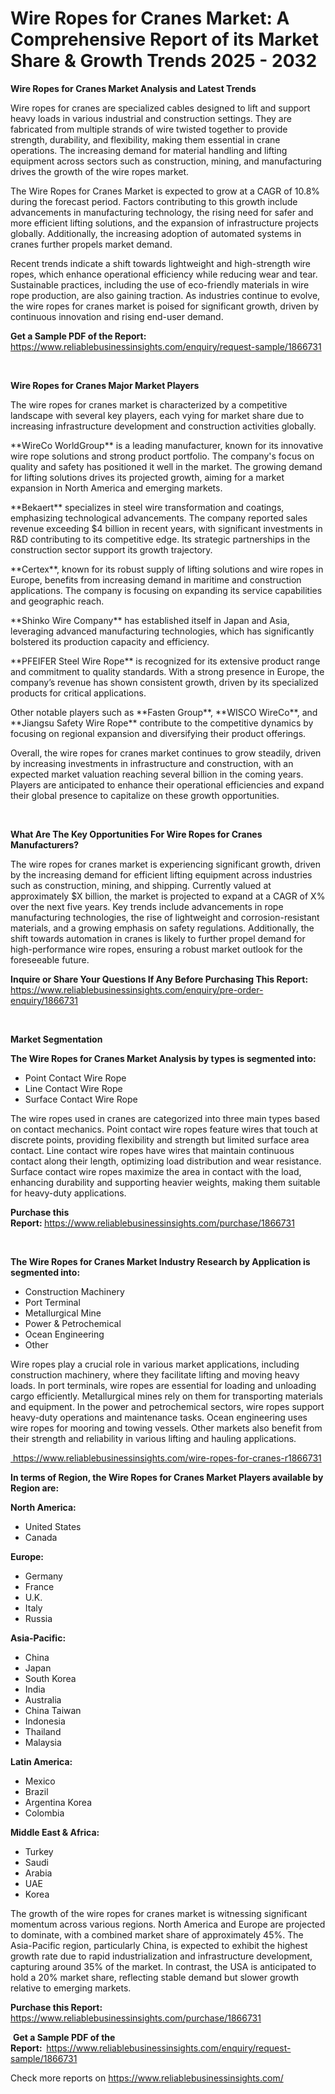 <p><h1>Wire Ropes for Cranes Market: A Comprehensive Report of its Market Share & Growth Trends 2025 - 2032</h1></p><p><strong>Wire Ropes for Cranes Market Analysis and Latest Trends</strong></p>
<p><p>Wire ropes for cranes are specialized cables designed to lift and support heavy loads in various industrial and construction settings. They are fabricated from multiple strands of wire twisted together to provide strength, durability, and flexibility, making them essential in crane operations. The increasing demand for material handling and lifting equipment across sectors such as construction, mining, and manufacturing drives the growth of the wire ropes market.</p><p>The Wire Ropes for Cranes Market is expected to grow at a CAGR of 10.8% during the forecast period. Factors contributing to this growth include advancements in manufacturing technology, the rising need for safer and more efficient lifting solutions, and the expansion of infrastructure projects globally. Additionally, the increasing adoption of automated systems in cranes further propels market demand.</p><p>Recent trends indicate a shift towards lightweight and high-strength wire ropes, which enhance operational efficiency while reducing wear and tear. Sustainable practices, including the use of eco-friendly materials in wire rope production, are also gaining traction. As industries continue to evolve, the wire ropes for cranes market is poised for significant growth, driven by continuous innovation and rising end-user demand.</p></p>
<p><strong>Get a Sample PDF of the Report:&nbsp;</strong> <a href="https://www.reliablebusinessinsights.com/enquiry/request-sample/1866731?utm_campaign=2537&utm_medium=2&utm_source=Github&utm_content=ia&utm_term=28022025&utm_id=wire-ropes-for-cranes">https://www.reliablebusinessinsights.com/enquiry/request-sample/1866731</a></p>
<p>&nbsp;</p>
<p><strong>Wire Ropes for Cranes Major Market Players</strong></p>
<p><p>The wire ropes for cranes market is characterized by a competitive landscape with several key players, each vying for market share due to increasing infrastructure development and construction activities globally. </p><p>**WireCo WorldGroup** is a leading manufacturer, known for its innovative wire rope solutions and strong product portfolio. The company's focus on quality and safety has positioned it well in the market. The growing demand for lifting solutions drives its projected growth, aiming for a market expansion in North America and emerging markets.</p><p>**Bekaert** specializes in steel wire transformation and coatings, emphasizing technological advancements. The company reported sales revenue exceeding $4 billion in recent years, with significant investments in R&D contributing to its competitive edge. Its strategic partnerships in the construction sector support its growth trajectory.</p><p>**Certex**, known for its robust supply of lifting solutions and wire ropes in Europe, benefits from increasing demand in maritime and construction applications. The company is focusing on expanding its service capabilities and geographic reach.</p><p>**Shinko Wire Company** has established itself in Japan and Asia, leveraging advanced manufacturing technologies, which has significantly bolstered its production capacity and efficiency.</p><p>**PFEIFER Steel Wire Rope** is recognized for its extensive product range and commitment to quality standards. With a strong presence in Europe, the company’s revenue has shown consistent growth, driven by its specialized products for critical applications.</p><p>Other notable players such as **Fasten Group**, **WISCO WireCo**, and **Jiangsu Safety Wire Rope** contribute to the competitive dynamics by focusing on regional expansion and diversifying their product offerings. </p><p>Overall, the wire ropes for cranes market continues to grow steadily, driven by increasing investments in infrastructure and construction, with an expected market valuation reaching several billion in the coming years. Players are anticipated to enhance their operational efficiencies and expand their global presence to capitalize on these growth opportunities.</p></p>
<p>&nbsp;</p>
<p><strong>What Are The Key Opportunities For Wire Ropes for Cranes Manufacturers?</strong></p>
<p><p>The wire ropes for cranes market is experiencing significant growth, driven by the increasing demand for efficient lifting equipment across industries such as construction, mining, and shipping. Currently valued at approximately $X billion, the market is projected to expand at a CAGR of X% over the next five years. Key trends include advancements in rope manufacturing technologies, the rise of lightweight and corrosion-resistant materials, and a growing emphasis on safety regulations. Additionally, the shift towards automation in cranes is likely to further propel demand for high-performance wire ropes, ensuring a robust market outlook for the foreseeable future.</p></p>
<p><strong>Inquire or Share Your Questions If Any Before Purchasing This Report:</strong> <a href="https://www.reliablebusinessinsights.com/enquiry/pre-order-enquiry/1866731?utm_campaign=2537&utm_medium=2&utm_source=Github&utm_content=ia&utm_term=28022025&utm_id=wire-ropes-for-cranes">https://www.reliablebusinessinsights.com/enquiry/pre-order-enquiry/1866731</a></p>
<p>&nbsp;</p>
<p><strong>Market Segmentation</strong></p>
<p><strong>The Wire Ropes for Cranes Market Analysis by types is segmented into:</strong></p>
<p><ul><li>Point Contact Wire Rope</li><li>Line Contact Wire Rope</li><li>Surface Contact Wire Rope</li></ul></p>
<p><p>The wire ropes used in cranes are categorized into three main types based on contact mechanics. Point contact wire ropes feature wires that touch at discrete points, providing flexibility and strength but limited surface area contact. Line contact wire ropes have wires that maintain continuous contact along their length, optimizing load distribution and wear resistance. Surface contact wire ropes maximize the area in contact with the load, enhancing durability and supporting heavier weights, making them suitable for heavy-duty applications.</p></p>
<p><strong>Purchase this Report:&nbsp;</strong><a href="https://www.reliablebusinessinsights.com/purchase/1866731?utm_campaign=2537&utm_medium=2&utm_source=Github&utm_content=ia&utm_term=28022025&utm_id=wire-ropes-for-cranes">https://www.reliablebusinessinsights.com/purchase/1866731</a></p>
<p>&nbsp;</p>
<p><strong>The Wire Ropes for Cranes Market Industry Research by Application is segmented into:</strong></p>
<p><ul><li>Construction Machinery</li><li>Port Terminal</li><li>Metallurgical Mine</li><li>Power & Petrochemical</li><li>Ocean Engineering</li><li>Other</li></ul></p>
<p><p>Wire ropes play a crucial role in various market applications, including construction machinery, where they facilitate lifting and moving heavy loads. In port terminals, wire ropes are essential for loading and unloading cargo efficiently. Metallurgical mines rely on them for transporting materials and equipment. In the power and petrochemical sectors, wire ropes support heavy-duty operations and maintenance tasks. Ocean engineering uses wire ropes for mooring and towing vessels. Other markets also benefit from their strength and reliability in various lifting and hauling applications.</p></p>
<p><a href="https://www.reliablebusinessinsights.com/wire-ropes-for-cranes-r1866731?utm_campaign=2537&utm_medium=2&utm_source=Github&utm_content=ia&utm_term=28022025&utm_id=wire-ropes-for-cranes">&nbsp;https://www.reliablebusinessinsights.com/wire-ropes-for-cranes-r1866731</a></p>
<p><strong>In terms of Region, the Wire Ropes for Cranes Market Players available by Region are:</strong></p>
<p>
    <p> <strong> North America: </strong>
        <ul>
            <li>United States</li>
            <li>Canada</li>
        </ul>
        </p> 
    <p> <strong> Europe: </strong>
        <ul>
            <li>Germany</li>
            <li>France</li>
            <li>U.K.</li>
            <li>Italy</li>
            <li>Russia</li>
        </ul>
        </p> 
    <p> <strong> Asia-Pacific: </strong>
        <ul>
            <li>China</li>
            <li>Japan</li>
            <li>South Korea</li>
            <li>India</li>
            <li>Australia</li>
            <li>China Taiwan</li>
            <li>Indonesia</li>
            <li>Thailand</li>
            <li>Malaysia</li>
        </ul>
        </p> 
    <p> <strong> Latin America: </strong>
        <ul>
            <li>Mexico</li>
            <li>Brazil</li>
            <li>Argentina Korea</li>
            <li>Colombia</li>
        </ul>
        </p> 
    <p> <strong> Middle East & Africa: </strong>
        <ul>
            <li>Turkey</li>
            <li>Saudi</li>
            <li>Arabia</li>
            <li>UAE</li>
            <li>Korea</li>
        </ul>
    </p>
    </p>
<p><p>The growth of the wire ropes for cranes market is witnessing significant momentum across various regions. North America and Europe are projected to dominate, with a combined market share of approximately 45%. The Asia-Pacific region, particularly China, is expected to exhibit the highest growth rate due to rapid industrialization and infrastructure development, capturing around 35% of the market. In contrast, the USA is anticipated to hold a 20% market share, reflecting stable demand but slower growth relative to emerging markets.</p></p>
<p><strong>Purchase this Report: </strong><a href="https://www.reliablebusinessinsights.com/purchase/1866731?utm_campaign=2537&utm_medium=2&utm_source=Github&utm_content=ia&utm_term=28022025&utm_id=wire-ropes-for-cranes">https://www.reliablebusinessinsights.com/purchase/1866731</a></p>
<p>&nbsp;<strong>Get a Sample PDF of the Report:&nbsp;&nbsp;</strong><a href="https://www.reliablebusinessinsights.com/enquiry/request-sample/1866731?utm_campaign=2537&utm_medium=2&utm_source=Github&utm_content=ia&utm_term=28022025&utm_id=wire-ropes-for-cranes">https://www.reliablebusinessinsights.com/enquiry/request-sample/1866731</a></p>
<p><strong></strong></p>
<p>Check more reports on <a href="https://www.reliablebusinessinsights.com/?utm_campaign=2537&utm_medium=2&utm_source=Github&utm_content=ia&utm_term=28022025&utm_id=wire-ropes-for-cranes">https://www.reliablebusinessinsights.com/</a></p>